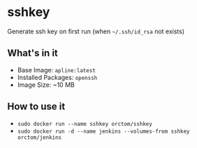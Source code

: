 # sshkey
Generate ssh key on first run (when `~/.ssh/id_rsa` not exists)

## What's in it
 * Base Image: `apline:latest`
 * Installed Packages: `openssh`
 * Image Size: ~10 MB

## How to use it
 * ```sudo docker run --name sshkey orctom/sshkey```
 * ```sudo docker run -d --name jenkins --volumes-from sshkey orctom/jenkins```